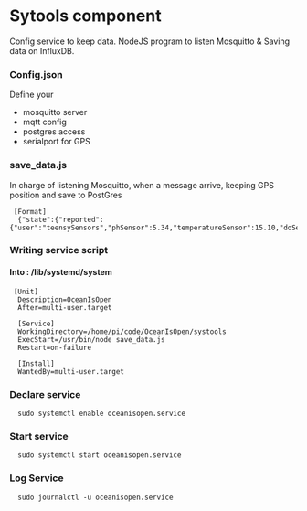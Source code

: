# Sytools component 

Config service to keep data.
NodeJS program to listen Mosquitto & Saving data on InfluxDB.

### Config.json
Define your 
* mosquitto server 
* mqtt config
* postgres access
* serialport for GPS

### save_data.js

In charge of listening Mosquitto, when a message arrive, keeping GPS position and save to PostGres 

     [Format]
      {"state":{"reported":{"user":"teensySensors","phSensor":5.34,"temperatureSensor":15.10,"doSensor":9.25,"ecSensor":13.06,"tdsSensor":456.05,"orpSensor":237.30,"turbiditySensor":2.35}}}
      

### Writing service script
#### Into : /lib/systemd/system 

     [Unit]
      Description=OceanIsOpen
      After=multi-user.target

      [Service]
      WorkingDirectory=/home/pi/code/OceanIsOpen/systools
      ExecStart=/usr/bin/node save_data.js
      Restart=on-failure

      [Install]
      WantedBy=multi-user.target

### Declare service  
      sudo systemctl enable oceanisopen.service  

### Start service  
      sudo systemctl start oceanisopen.service  

### Log Service
      sudo journalctl -u oceanisopen.service 
